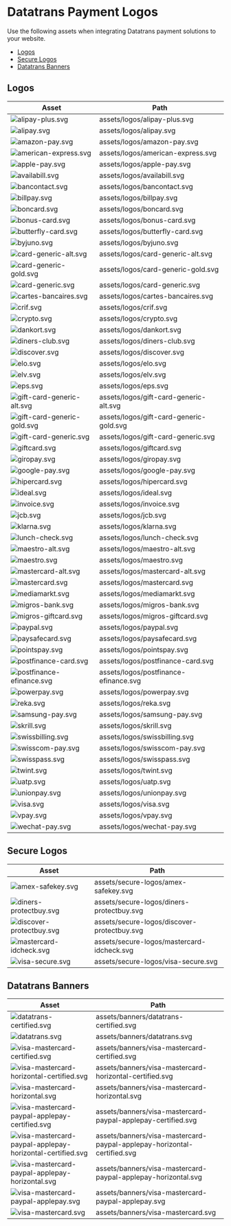 # Datatrans Payment Logos

Use the following assets when integrating Datatrans payment solutions to your
website.

- [Logos](#logos)
- [Secure Logos](#secure-logos)
- [Datatrans Banners](#datatrans-banners)

## Logos

| Asset | Path |
| ----- | ---- |
| ![alipay-plus.svg](https://raw.githubusercontent.com/datatrans/payment-logos/master/assets/logos/alipay-plus.svg?sanitize=true) | assets/logos/alipay-plus.svg |
| ![alipay.svg](https://raw.githubusercontent.com/datatrans/payment-logos/master/assets/logos/alipay.svg?sanitize=true) | assets/logos/alipay.svg |
| ![amazon-pay.svg](https://raw.githubusercontent.com/datatrans/payment-logos/master/assets/logos/amazon-pay.svg?sanitize=true) | assets/logos/amazon-pay.svg |
| ![american-express.svg](https://raw.githubusercontent.com/datatrans/payment-logos/master/assets/logos/american-express.svg?sanitize=true) | assets/logos/american-express.svg |
| ![apple-pay.svg](https://raw.githubusercontent.com/datatrans/payment-logos/master/assets/logos/apple-pay.svg?sanitize=true) | assets/logos/apple-pay.svg |
| ![availabill.svg](https://raw.githubusercontent.com/datatrans/payment-logos/master/assets/logos/availabill.svg?sanitize=true) | assets/logos/availabill.svg |
| ![bancontact.svg](https://raw.githubusercontent.com/datatrans/payment-logos/master/assets/logos/bancontact.svg?sanitize=true) | assets/logos/bancontact.svg |
| ![billpay.svg](https://raw.githubusercontent.com/datatrans/payment-logos/master/assets/logos/billpay.svg?sanitize=true) | assets/logos/billpay.svg |
| ![boncard.svg](https://raw.githubusercontent.com/datatrans/payment-logos/master/assets/logos/boncard.svg?sanitize=true) | assets/logos/boncard.svg |
| ![bonus-card.svg](https://raw.githubusercontent.com/datatrans/payment-logos/master/assets/logos/bonus-card.svg?sanitize=true) | assets/logos/bonus-card.svg |
| ![butterfly-card.svg](https://raw.githubusercontent.com/datatrans/payment-logos/master/assets/logos/butterfly-card.svg?sanitize=true) | assets/logos/butterfly-card.svg |
| ![byjuno.svg](https://raw.githubusercontent.com/datatrans/payment-logos/master/assets/logos/byjuno.svg?sanitize=true) | assets/logos/byjuno.svg |
| ![card-generic-alt.svg](https://raw.githubusercontent.com/datatrans/payment-logos/master/assets/logos/card-generic-alt.svg?sanitize=true) | assets/logos/card-generic-alt.svg |
| ![card-generic-gold.svg](https://raw.githubusercontent.com/datatrans/payment-logos/master/assets/logos/card-generic-gold.svg?sanitize=true) | assets/logos/card-generic-gold.svg |
| ![card-generic.svg](https://raw.githubusercontent.com/datatrans/payment-logos/master/assets/logos/card-generic.svg?sanitize=true) | assets/logos/card-generic.svg |
| ![cartes-bancaires.svg](https://raw.githubusercontent.com/datatrans/payment-logos/master/assets/logos/cartes-bancaires.svg?sanitize=true) | assets/logos/cartes-bancaires.svg |
| ![crif.svg](https://raw.githubusercontent.com/datatrans/payment-logos/master/assets/logos/crif.svg?sanitize=true) | assets/logos/crif.svg |
| ![crypto.svg](https://raw.githubusercontent.com/datatrans/payment-logos/master/assets/logos/crypto.svg?sanitize=true) | assets/logos/crypto.svg |
| ![dankort.svg](https://raw.githubusercontent.com/datatrans/payment-logos/master/assets/logos/dankort.svg?sanitize=true) | assets/logos/dankort.svg |
| ![diners-club.svg](https://raw.githubusercontent.com/datatrans/payment-logos/master/assets/logos/diners-club.svg?sanitize=true) | assets/logos/diners-club.svg |
| ![discover.svg](https://raw.githubusercontent.com/datatrans/payment-logos/master/assets/logos/discover.svg?sanitize=true) | assets/logos/discover.svg |
| ![elo.svg](https://raw.githubusercontent.com/datatrans/payment-logos/master/assets/logos/elo.svg?sanitize=true) | assets/logos/elo.svg |
| ![elv.svg](https://raw.githubusercontent.com/datatrans/payment-logos/master/assets/logos/elv.svg?sanitize=true) | assets/logos/elv.svg |
| ![eps.svg](https://raw.githubusercontent.com/datatrans/payment-logos/master/assets/logos/eps.svg?sanitize=true) | assets/logos/eps.svg |
| ![gift-card-generic-alt.svg](https://raw.githubusercontent.com/datatrans/payment-logos/master/assets/logos/gift-card-generic-alt.svg?sanitize=true) | assets/logos/gift-card-generic-alt.svg |
| ![gift-card-generic-gold.svg](https://raw.githubusercontent.com/datatrans/payment-logos/master/assets/logos/gift-card-generic-gold.svg?sanitize=true) | assets/logos/gift-card-generic-gold.svg |
| ![gift-card-generic.svg](https://raw.githubusercontent.com/datatrans/payment-logos/master/assets/logos/gift-card-generic.svg?sanitize=true) | assets/logos/gift-card-generic.svg |
| ![giftcard.svg](https://raw.githubusercontent.com/datatrans/payment-logos/master/assets/logos/giftcard.svg?sanitize=true) | assets/logos/giftcard.svg |
| ![giropay.svg](https://raw.githubusercontent.com/datatrans/payment-logos/master/assets/logos/giropay.svg?sanitize=true) | assets/logos/giropay.svg |
| ![google-pay.svg](https://raw.githubusercontent.com/datatrans/payment-logos/master/assets/logos/google-pay.svg?sanitize=true) | assets/logos/google-pay.svg |
| ![hipercard.svg](https://raw.githubusercontent.com/datatrans/payment-logos/master/assets/logos/hipercard.svg?sanitize=true) | assets/logos/hipercard.svg |
| ![ideal.svg](https://raw.githubusercontent.com/datatrans/payment-logos/master/assets/logos/ideal.svg?sanitize=true) | assets/logos/ideal.svg |
| ![invoice.svg](https://raw.githubusercontent.com/datatrans/payment-logos/master/assets/logos/invoice.svg?sanitize=true) | assets/logos/invoice.svg |
| ![jcb.svg](https://raw.githubusercontent.com/datatrans/payment-logos/master/assets/logos/jcb.svg?sanitize=true) | assets/logos/jcb.svg |
| ![klarna.svg](https://raw.githubusercontent.com/datatrans/payment-logos/master/assets/logos/klarna.svg?sanitize=true) | assets/logos/klarna.svg |
| ![lunch-check.svg](https://raw.githubusercontent.com/datatrans/payment-logos/master/assets/logos/lunch-check.svg?sanitize=true) | assets/logos/lunch-check.svg |
| ![maestro-alt.svg](https://raw.githubusercontent.com/datatrans/payment-logos/master/assets/logos/maestro-alt.svg?sanitize=true) | assets/logos/maestro-alt.svg |
| ![maestro.svg](https://raw.githubusercontent.com/datatrans/payment-logos/master/assets/logos/maestro.svg?sanitize=true) | assets/logos/maestro.svg |
| ![mastercard-alt.svg](https://raw.githubusercontent.com/datatrans/payment-logos/master/assets/logos/mastercard-alt.svg?sanitize=true) | assets/logos/mastercard-alt.svg |
| ![mastercard.svg](https://raw.githubusercontent.com/datatrans/payment-logos/master/assets/logos/mastercard.svg?sanitize=true) | assets/logos/mastercard.svg |
| ![mediamarkt.svg](https://raw.githubusercontent.com/datatrans/payment-logos/master/assets/logos/mediamarkt.svg?sanitize=true) | assets/logos/mediamarkt.svg |
| ![migros-bank.svg](https://raw.githubusercontent.com/datatrans/payment-logos/master/assets/logos/migros-bank.svg?sanitize=true) | assets/logos/migros-bank.svg |
| ![migros-giftcard.svg](https://raw.githubusercontent.com/datatrans/payment-logos/master/assets/logos/migros-giftcard.svg?sanitize=true) | assets/logos/migros-giftcard.svg |
| ![paypal.svg](https://raw.githubusercontent.com/datatrans/payment-logos/master/assets/logos/paypal.svg?sanitize=true) | assets/logos/paypal.svg |
| ![paysafecard.svg](https://raw.githubusercontent.com/datatrans/payment-logos/master/assets/logos/paysafecard.svg?sanitize=true) | assets/logos/paysafecard.svg |
| ![pointspay.svg](https://raw.githubusercontent.com/datatrans/payment-logos/master/assets/logos/pointspay.svg?sanitize=true) | assets/logos/pointspay.svg |
| ![postfinance-card.svg](https://raw.githubusercontent.com/datatrans/payment-logos/master/assets/logos/postfinance-card.svg?sanitize=true) | assets/logos/postfinance-card.svg |
| ![postfinance-efinance.svg](https://raw.githubusercontent.com/datatrans/payment-logos/master/assets/logos/postfinance-efinance.svg?sanitize=true) | assets/logos/postfinance-efinance.svg |
| ![powerpay.svg](https://raw.githubusercontent.com/datatrans/payment-logos/master/assets/logos/powerpay.svg?sanitize=true) | assets/logos/powerpay.svg |
| ![reka.svg](https://raw.githubusercontent.com/datatrans/payment-logos/master/assets/logos/reka.svg?sanitize=true) | assets/logos/reka.svg |
| ![samsung-pay.svg](https://raw.githubusercontent.com/datatrans/payment-logos/master/assets/logos/samsung-pay.svg?sanitize=true) | assets/logos/samsung-pay.svg |
| ![skrill.svg](https://raw.githubusercontent.com/datatrans/payment-logos/master/assets/logos/skrill.svg?sanitize=true) | assets/logos/skrill.svg |
| ![swissbilling.svg](https://raw.githubusercontent.com/datatrans/payment-logos/master/assets/logos/swissbilling.svg?sanitize=true) | assets/logos/swissbilling.svg |
| ![swisscom-pay.svg](https://raw.githubusercontent.com/datatrans/payment-logos/master/assets/logos/swisscom-pay.svg?sanitize=true) | assets/logos/swisscom-pay.svg |
| ![swisspass.svg](https://raw.githubusercontent.com/datatrans/payment-logos/master/assets/logos/swisspass.svg?sanitize=true) | assets/logos/swisspass.svg |
| ![twint.svg](https://raw.githubusercontent.com/datatrans/payment-logos/master/assets/logos/twint.svg?sanitize=true) | assets/logos/twint.svg |
| ![uatp.svg](https://raw.githubusercontent.com/datatrans/payment-logos/master/assets/logos/uatp.svg?sanitize=true) | assets/logos/uatp.svg |
| ![unionpay.svg](https://raw.githubusercontent.com/datatrans/payment-logos/master/assets/logos/unionpay.svg?sanitize=true) | assets/logos/unionpay.svg |
| ![visa.svg](https://raw.githubusercontent.com/datatrans/payment-logos/master/assets/logos/visa.svg?sanitize=true) | assets/logos/visa.svg |
| ![vpay.svg](https://raw.githubusercontent.com/datatrans/payment-logos/master/assets/logos/vpay.svg?sanitize=true) | assets/logos/vpay.svg |
| ![wechat-pay.svg](https://raw.githubusercontent.com/datatrans/payment-logos/master/assets/logos/wechat-pay.svg?sanitize=true) | assets/logos/wechat-pay.svg |


## Secure Logos

| Asset | Path |
| ----- | ---- |
| ![amex-safekey.svg](https://raw.githubusercontent.com/datatrans/payment-logos/master/assets/secure-logos/amex-safekey.svg?sanitize=true) | assets/secure-logos/amex-safekey.svg |
| ![diners-protectbuy.svg](https://raw.githubusercontent.com/datatrans/payment-logos/master/assets/secure-logos/diners-protectbuy.svg?sanitize=true) | assets/secure-logos/diners-protectbuy.svg |
| ![discover-protectbuy.svg](https://raw.githubusercontent.com/datatrans/payment-logos/master/assets/secure-logos/discover-protectbuy.svg?sanitize=true) | assets/secure-logos/discover-protectbuy.svg |
| ![mastercard-idcheck.svg](https://raw.githubusercontent.com/datatrans/payment-logos/master/assets/secure-logos/mastercard-idcheck.svg?sanitize=true) | assets/secure-logos/mastercard-idcheck.svg |
| ![visa-secure.svg](https://raw.githubusercontent.com/datatrans/payment-logos/master/assets/secure-logos/visa-secure.svg?sanitize=true) | assets/secure-logos/visa-secure.svg |


## Datatrans Banners

| Asset | Path |
| ----- | ---- |
| ![datatrans-certified.svg](https://raw.githubusercontent.com/datatrans/payment-logos/master/assets/banners/datatrans-certified.svg?sanitize=true) | assets/banners/datatrans-certified.svg |
| ![datatrans.svg](https://raw.githubusercontent.com/datatrans/payment-logos/master/assets/banners/datatrans.svg?sanitize=true) | assets/banners/datatrans.svg |
| ![visa-mastercard-certified.svg](https://raw.githubusercontent.com/datatrans/payment-logos/master/assets/banners/visa-mastercard-certified.svg?sanitize=true) | assets/banners/visa-mastercard-certified.svg |
| ![visa-mastercard-horizontal-certified.svg](https://raw.githubusercontent.com/datatrans/payment-logos/master/assets/banners/visa-mastercard-horizontal-certified.svg?sanitize=true) | assets/banners/visa-mastercard-horizontal-certified.svg |
| ![visa-mastercard-horizontal.svg](https://raw.githubusercontent.com/datatrans/payment-logos/master/assets/banners/visa-mastercard-horizontal.svg?sanitize=true) | assets/banners/visa-mastercard-horizontal.svg |
| ![visa-mastercard-paypal-applepay-certified.svg](https://raw.githubusercontent.com/datatrans/payment-logos/master/assets/banners/visa-mastercard-paypal-applepay-certified.svg?sanitize=true) | assets/banners/visa-mastercard-paypal-applepay-certified.svg |
| ![visa-mastercard-paypal-applepay-horizontal-certified.svg](https://raw.githubusercontent.com/datatrans/payment-logos/master/assets/banners/visa-mastercard-paypal-applepay-horizontal-certified.svg?sanitize=true) | assets/banners/visa-mastercard-paypal-applepay-horizontal-certified.svg |
| ![visa-mastercard-paypal-applepay-horizontal.svg](https://raw.githubusercontent.com/datatrans/payment-logos/master/assets/banners/visa-mastercard-paypal-applepay-horizontal.svg?sanitize=true) | assets/banners/visa-mastercard-paypal-applepay-horizontal.svg |
| ![visa-mastercard-paypal-applepay.svg](https://raw.githubusercontent.com/datatrans/payment-logos/master/assets/banners/visa-mastercard-paypal-applepay.svg?sanitize=true) | assets/banners/visa-mastercard-paypal-applepay.svg |
| ![visa-mastercard.svg](https://raw.githubusercontent.com/datatrans/payment-logos/master/assets/banners/visa-mastercard.svg?sanitize=true) | assets/banners/visa-mastercard.svg |

